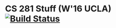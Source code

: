 # CS 281 Stuff (W'16 UCLA) [![Build Status](https://travis-ci.org/SaswatPadhi/W16_CS281.svg?branch=master)](https://travis-ci.org/SaswatPadhi/W16_CS281)
